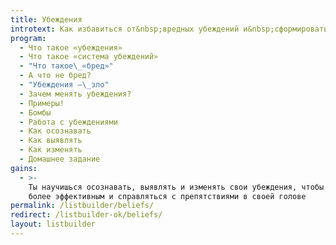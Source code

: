 ```yaml
---
title: Убеждения
introtext: Как избавиться от&nbsp;вредных убеждений и&nbsp;сформировать полезные
program:
  - Что такое «убеждения»
  - Что такое «система убеждений»
  - "Что такое\_«бред»"
  - А что не бред?
  - "Убеждения —\_зло"
  - Зачем менять убеждения?
  - Примеры!
  - Бомбы
  - Работа с убеждениями
  - Как осознавать
  - Как выявлять
  - Как изменять
  - Домашнее задание
gains:
  - >-
    Ты научишься осознавать, выявлять и изменять свои убеждения, чтобы быть
    более эффективным и справляться с препятствиями в своей голове
permalink: /listbuilder/beliefs/
redirect: /listbuilder-ok/beliefs/
layout: listbuilder
---
```

